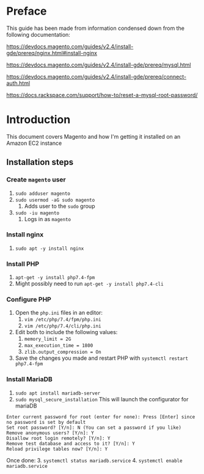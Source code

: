 # Preface

This guide has been made from information condensed down from the following documentation:

https://devdocs.magento.com/guides/v2.4/install-gde/prereq/nginx.html#install-nginx

https://devdocs.magento.com/guides/v2.4/install-gde/prereq/mysql.html

https://devdocs.magento.com/guides/v2.4/install-gde/prereq/connect-auth.html

https://docs.rackspace.com/support/how-to/reset-a-mysql-root-password/

# Introduction

This document covers Magento and how I'm getting it installed on an Amazon EC2 instance

## Installation steps

### Create `magento` user
1. `sudo adduser magento`
2. `sudo usermod -aG sudo magento`
	1. Adds user to the `sudo` group
3. `sudo -iu magento`
	1. Logs in as `magento`

### Install nginx
1. `sudo apt -y install nginx`

### Install PHP
1. `apt-get -y install php7.4-fpm`
2. Might possibly need to run `apt-get -y install php7.4-cli`

### Configure PHP
1. Open the `php.ini` files in an editor:
	1. `vim /etc/php/7.4/fpm/php.ini`
	2. `vim /etc/php/7.4/cli/php.ini`
2. Edit both to include the following values:
	1. `memory_limit = 2G`
	2.	`max_execution_time = 1800`
	3. `zlib.output_compression = On`
3. Save the changes you made and restart PHP with `systemctl restart php7.4-fpm`

### Install MariaDB
1. `sudo apt install mariadb-server`
2. `sudo mysql_secure_installation`
This will launch the configurator for mariaDB
```
Enter current password for root (enter for none): Press [Enter] since no password is set by default
Set root password? [Y/n]: N (You can set a password if you like)
Remove anonymous users? [Y/n]: Y
Disallow root login remotely? [Y/n]: Y
Remove test database and access to it? [Y/n]: Y
Reload privilege tables now? [Y/n]: Y
```
Once done:
3. `systemctl status mariadb.service`
4. `systemctl enable mariadb.service`

